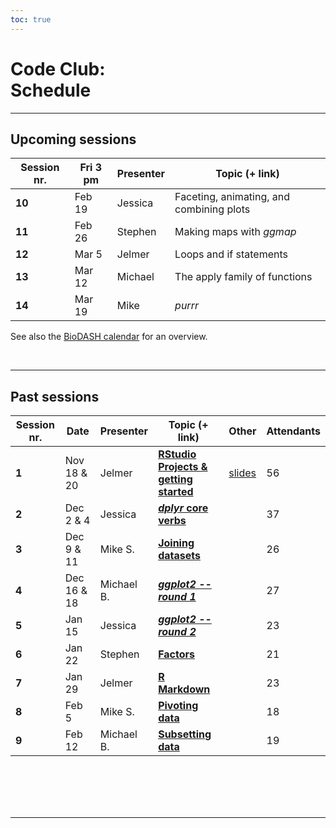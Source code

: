 ```yaml
---
toc: true
---
```



# Code Club: <br/> Schedule

----

## Upcoming sessions

Session nr.  | Fri 3 pm   | Presenter    | Topic (+ link)  |
-------------|-----------|--------------|------------------|
**10**       | Feb 19    | Jessica      | Faceting, animating, and combining plots 
**11**       | Feb 26    | Stephen      | Making maps with *ggmap*
**12**       | Mar 5     | Jelmer       | Loops and if statements
**13**       | Mar 12    | Michael      | The apply family of functions
**14**       | Mar 19    | Mike         | *purrr*

See also the [BioDASH calendar](/events/#calendar) for an overview.

<br>

----

## Past sessions

Session nr.  | Date        | Presenter   | Topic (+ link)                   | Other            | Attendants 
-------------|-------------|-------------|----------------------------------|------------------|-----------
**1**        | Nov 18 & 20 | Jelmer      | **[RStudio Projects & getting started](/codeclub/01_backyard-birds/)** | [slides](/slides/CC01/) | 56
**2**        | Dec 2 & 4   | Jessica     | **[*dplyr* core verbs](/codeclub/02_dplyr-core-verbs)**    | | 37
**3**        | Dec 9 & 11  | Mike S.     | **[Joining datasets](/codeclub/s03_joining-datasets)**     | | 26
**4**        | Dec 16 & 18 | Michael B.  | **[_ggplot2 -- round 1_](/codeclub/04_ggplot2)**           | | 27
**5**        | Jan 15      | Jessica     | **[_ggplot2 -- round 2_](/codeclub/05_ggplot-round-2)**    | | 23
**6**        | Jan 22      | Stephen     | **[Factors](/codeclub/07_rmarkdown)**                      | | 21
**7**        | Jan 29      | Jelmer      | **[R Markdown](/codeclub/06_factors/)**                    | | 23
**8**        | Feb 5       | Mike S.     | **[Pivoting data](/codeclub/07_pivoting/)**                | | 18 
**9**        | Feb 12      | Michael B.  | **[Subsetting data](/codeclub/08_subsetting/)**            | | 19
<br/> <br/> <br/> <br/>

----

